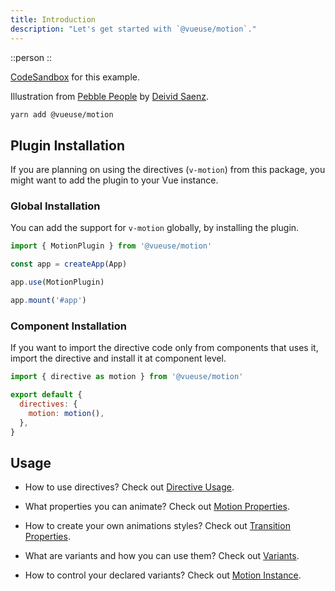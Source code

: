```yaml
---
title: Introduction
description: "Let's get started with `@vueuse/motion`."
---
```


::person
::

[CodeSandbox](https://codesandbox.io/s/vueusemotion-me1jn?file=/src/components/Person.vue) for this example.

Illustration from [Pebble People](https://blush.design/fr/collections/pebble-people) by [Deivid Saenz](https://blush.design/fr/artists/deivid-saenz).

```bash
yarn add @vueuse/motion
```

## Plugin Installation

If you are planning on using the directives (`v-motion`) from this package, you might want to add the plugin to your Vue instance.

### Global Installation

You can add the support for `v-motion` globally, by installing the plugin.

```javascript
import { MotionPlugin } from '@vueuse/motion'

const app = createApp(App)

app.use(MotionPlugin)

app.mount('#app')
```

### Component Installation

If you want to import the directive code only from components that uses it, import the directive and install it at component level.

```javascript
import { directive as motion } from '@vueuse/motion'

export default {
  directives: {
    motion: motion(),
  },
}
```

## Usage

- How to use directives? Check out [Directive Usage](/features/directive-usage).

- What properties you can animate? Check out [Motion Properties](/features/motion-properties).

- How to create your own animations styles? Check out [Transition Properties](/features/transition-properties).

- What are variants and how you can use them? Check out [Variants](/features/variants).

- How to control your declared variants? Check out [Motion Instance](/features/motion-instance).
